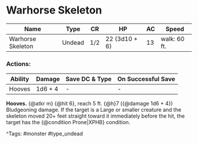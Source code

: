 # Warhorse Skeleton

| Name | Type | CR | HP | AC | Speed |
|------|------|----|----|----|-------|
| Warhorse Skeleton | Undead | 1/2 | 22 (3d10 + 6) | 13 | walk: 60 ft. |

### Actions:

| Ability | Damage | Save DC & Type | On Successful Save |
|---------|--------|----------------|--------------------|
| Hooves | 1d6 + 4 | - | - |


**Hooves.** {@atkr m} {@hit 6}, reach 5 ft. {@h}7 ({@damage 1d6 + 4}) Bludgeoning damage. If the target is a Large or smaller creature and the skeleton moved 20+ feet straight toward it immediately before the hit, the target has the {@condition Prone|XPHB} condition.

^Tags: #monster #type_undead